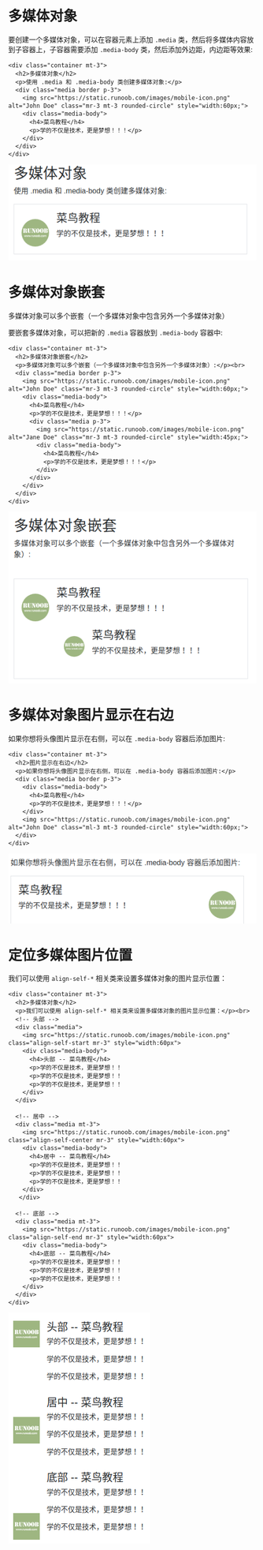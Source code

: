 # 多媒体对象
要创建一个多媒体对象，可以在容器元素上添加 `.media` 类，然后将多媒体内容放到子容器上，子容器需要添加 `.media-body` 类，然后添加外边距，内边距等效果:

```
<div class="container mt-3">
  <h2>多媒体对象</h2>
  <p>使用 .media 和 .media-body 类创建多媒体对象:</p>
  <div class="media border p-3">
    <img src="https://static.runoob.com/images/mobile-icon.png" alt="John Doe" class="mr-3 mt-3 rounded-circle" style="width:60px;">
    <div class="media-body">
      <h4>菜鸟教程</h4>
      <p>学的不仅是技术，更是梦想！！！</p>      
    </div>
  </div>
</div>
```

![](img/media.png)


# 多媒体对象嵌套
多媒体对象可以多个嵌套（一个多媒体对象中包含另外一个多媒体对象）

要嵌套多媒体对象，可以把新的 `.media` 容器放到 `.media-body` 容器中:

```
<div class="container mt-3">
  <h2>多媒体对象嵌套</h2>
  <p>多媒体对象可以多个嵌套（一个多媒体对象中包含另外一个多媒体对象）:</p><br>
  <div class="media border p-3">
    <img src="https://static.runoob.com/images/mobile-icon.png" alt="John Doe" class="mr-3 mt-3 rounded-circle" style="width:60px;">
    <div class="media-body">
      <h4>菜鸟教程</h4>
      <p>学的不仅是技术，更是梦想！！！</p>
      <div class="media p-3">
        <img src="https://static.runoob.com/images/mobile-icon.png" alt="Jane Doe" class="mr-3 mt-3 rounded-circle" style="width:45px;">
        <div class="media-body">
          <h4>菜鸟教程</h4>
          <p>学的不仅是技术，更是梦想！！！</p>
        </div>
      </div>  
    </div>
  </div>
</div>
```

![](img/media-in-media.png)


# 多媒体对象图片显示在右边
如果你想将头像图片显示在右侧，可以在 `.media-body` 容器后添加图片:
```
<div class="container mt-3">
  <h2>图片显示在右边</h2>
  <p>如果你想将头像图片显示在右侧，可以在 .media-body 容器后添加图片:</p>
  <div class="media border p-3">
    <div class="media-body">
      <h4>菜鸟教程</h4>
      <p>学的不仅是技术，更是梦想！！！</p>      
    </div>
    <img src="https://static.runoob.com/images/mobile-icon.png" alt="John Doe" class="ml-3 mt-3 rounded-circle" style="width:60px;">
  </div>
</div>
```

![](img/media-right.png)



# 定位多媒体图片位置
我们可以使用 `align-self-*` 相关类来设置多媒体对象的图片显示位置：

```
<div class="container mt-3">
  <h2>多媒体对象</h2>
  <p>我们可以使用 align-self-* 相关类来设置多媒体对象的图片显示位置：</p><br>
  <!-- 头部 -->
  <div class="media">
    <img src="https://static.runoob.com/images/mobile-icon.png" class="align-self-start mr-3" style="width:60px">
    <div class="media-body">
      <h4>头部 -- 菜鸟教程</h4>
      <p>学的不仅是技术，更是梦想！！
      <p>学的不仅是技术，更是梦想！！
      <p>学的不仅是技术，更是梦想！！
    </div>
  </div>

  <!-- 居中 -->
  <div class="media mt-3">
    <img src="https://static.runoob.com/images/mobile-icon.png" class="align-self-center mr-3" style="width:60px">
    <div class="media-body">
      <h4>居中 -- 菜鸟教程</h4>
      <p>学的不仅是技术，更是梦想！！
      <p>学的不仅是技术，更是梦想！！
      <p>学的不仅是技术，更是梦想！！
    </div>
   </div>

  <!-- 底部 -->
  <div class="media mt-3">
    <img src="https://static.runoob.com/images/mobile-icon.png" class="align-self-end mr-3" style="width:60px">
    <div class="media-body">
      <h4>底部 -- 菜鸟教程</h4>
      <p>学的不仅是技术，更是梦想！！
      <p>学的不仅是技术，更是梦想！！
      <p>学的不仅是技术，更是梦想！！
    </div>
  </div>
</div>
```

![](img/media-align-self.png)

